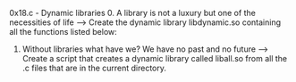 0x18.c - Dynamic libraries
0. A library is not a luxury but one of the necessities of life --> Create the dynamic library libdynamic.so containing all the functions listed below:
1. Without libraries what have we? We have no past and no future --> Create a script that creates a dynamic library called liball.so from all the .c files that are in the current directory.
